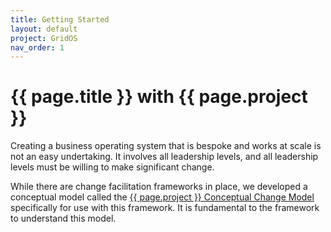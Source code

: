 ```yaml
---
title: Getting Started
layout: default
project: GridOS
nav_order: 1
---
```



# {{ page.title }} with {{ page.project }}

Creating a business operating system that is bespoke and works at scale is not an easy undertaking. It involves all leadership levels, and all leadership levels must be willing to make significant change.

While there are change facilitation frameworks in place, we developed a conceptual model called the [{{ page.project }} Conceptual Change Model](/concepts/llobc) specifically for use with this framework. It is fundamental to the framework to understand this model.
